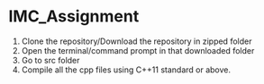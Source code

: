 # IMC_Assignment

1. Clone the repository/Download the repository in zipped folder
2. Open the terminal/command prompt in that downloaded folder
3. Go to src folder
4. Compile all the cpp files using C++11 standard or above.

